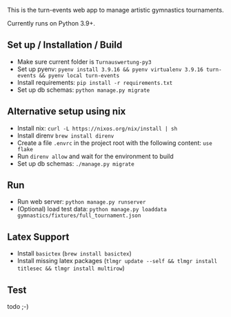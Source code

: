 This is the turn-events web app to manage artistic gymnastics tournaments.

Currently runs on Python 3.9+.


## Set up / Installation / Build
- Make sure current folder is `Turnauswertung-py3`
- Set up pyenv: `pyenv install 3.9.16 && pyenv virtualenv 3.9.16 turn-events && pyenv local turn-events`
- Install requirements: `pip install -r requirements.txt`
- Set up db schemas: `python manage.py migrate`

## Alternative setup using nix
- Install nix: `curl -L https://nixos.org/nix/install | sh`
- Install direnv `brew install direnv`
- Create a file `.envrc` in the project root with the following content: `use flake`
- Run `direnv allow` and wait for the environment to build
- Set up db schemas: `./manage.py migrate`

## Run
- Run web server: `python manage.py runserver`
- (Optional) load test data: `python manage.py loaddata gymnastics/fixtures/full_tournament.json`

## Latex Support
- Install `basictex` (`brew install basictex`)
- Install missing latex packages (`tlmgr update --self && tlmgr install titlesec && tlmgr install multirow`)

## Test
todo ;-)
